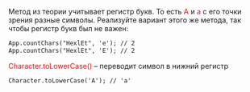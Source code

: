 Метод из теории учитывает регистр букв. То есть <convert style=color:red> A </convert> и <convert style=color:red> a </convert> с его точки зрения разные символы. Реализуйте вариант этого же метода, так чтобы регистр букв был не важен:

```markdown
App.countChars("HexlEt", 'e'); // 2
App.countChars("HexlEt", 'E'); // 2
```

<convert style=color:red> Character.toLowerCase() </convert>– переводит символ в нижний регистр

```markdown
Character.toLowerCase('A'); // 'a'
```
